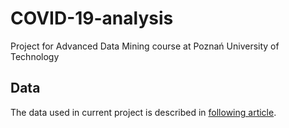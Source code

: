 # COVID-19-analysis
Project for Advanced Data Mining course at Poznań University of Technology


## Data
The data used in current project is described in [following article](https://www.nature.com/articles/s42256-020-0180-7).
